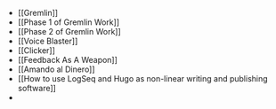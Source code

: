 - [[Gremlin]]
- [[Phase 1 of Gremlin Work]]
- [[Phase 2 of Gremlin Work]]
- [[Voice Blaster]]
- [[Clicker]]
- [[Feedback As A Weapon]]
- [[Amando al Dinero]]
- [[How to use LogSeq and Hugo as non-linear writing and publishing software]]
-